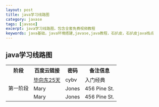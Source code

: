 ```yaml
---
layout: post
title: java学习线路图
category: javase
tags: [javase]
excerpt: java学习线路图，包含全套免费视频教程
keywords: java基础，java环境搭建,javase,java教程，石扒皮，石扒皮java栈点
---
```




## java学习线路图
<table width="100%">
   <tr>
      <th >阶段</th>
      <th>百度云链接</th>
      <th>密码</th>
      <th>备注信息</th>
   </tr>
   <tr>
    <td rowspan="4">第一阶段</td>
      <td><a href="https://pan.baidu.com/s/1VpXpG3cW-jumVEYSmsQ76g">毕向东25天</a></td>
      <td>cybv</td>
      <td>入门经典</td>
   </tr>
     <tr>
      <td>Mary</td>
      <td>Jones</td>
      <td>456 Pine St.</td>
   </tr>
      <tr>
      <td>Mary</td>
      <td>Jones</td>
      <td>456 Pine St.</td>
   </tr>

</table>